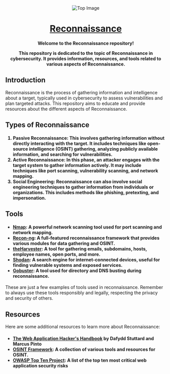 
<div align="center">
  <img src="https://botanicalpaperworks.com/wp-content/uploads/legacy/EarthBanner.jpg" alt="Top Image">
</div>

<h1 align="center"><u>Reconnaissance</u></h1>

<h4 align="center">
<p>Welcome to the Reconnaissance repository!</p>

<p>This repository is dedicated to the topic of Reconnaissance in cybersecurity. It provides information, resources, and tools related to various aspects of Reconnaissance.</p>
</h4>


## Introduction

<p>Reconnaissance is the process of gathering information and intelligence about a target, typically used in cybersecurity to assess vulnerabilities and plan targeted attacks. This repository aims to educate and provide resources about the different aspects of Reconnaissance.</p>

## Types of Reconnaissance

<h4>
<ol>
  <li>Passive Reconnaissance: This involves gathering information without directly interacting with the target. It includes techniques like open-source intelligence (OSINT) gathering, analyzing publicly available information, and searching for vulnerabilities.</li>
  <li>Active Reconnaissance: In this phase, an attacker engages with the target system to gather information actively. It may include techniques like port scanning, vulnerability scanning, and network mapping.</li>
  <li>Social Engineering: Reconnaissance can also involve social engineering techniques to gather information from individuals or organizations. This includes methods like phishing, pretexting, and impersonation.</li>
</ol>
</h4>

## Tools

<h4>
<ul>
  <li><a href="https://nmap.org/">Nmap</a>: A powerful network scanning tool used for port scanning and network mapping.</li>
  <li><a href="https://github.com/lanmaster53/recon-ng">Recon-ng</a>: A full-featured reconnaissance framework that provides various modules for data gathering and OSINT.</li>
  <li><a href="https://github.com/laramies/theHarvester">theHarvester</a>: A tool for gathering emails, subdomains, hosts, employee names, open ports, and more.</li>
  <li><a href="https://www.shodan.io/">Shodan</a>: A search engine for internet-connected devices, useful for finding vulnerable systems and exposed services.</li>
<li><a href="https://github.com/OJ/gobuster">Gobuster</a>: A tool used for directory and DNS busting during reconnaissance.</li>
</ul>
</h4>

<p>These are just a few examples of tools used in reconnaissance. Remember to always use these tools responsibly and legally, respecting the privacy and security of others.</p>

## Resources

<p>Here are some additional resources to learn more about Reconnaissance:</p>

<h4>
<ul>
  <li><a href="https://www.amazon.com/Web-Application-Hackers-Handbook-Exploiting/dp/1118026470">The Web Application Hacker's Handbook</a> by Dafydd Stuttard and Marcus Pinto</li>
  <li><a href="https://osintframework.com/">OSINT Framework</a>: A collection of various tools and resources for OSINT.</li>
  <li><a href="https://owasp.org/www-project-top-ten/">OWASP Top Ten Project</a>: A list of the top ten most critical web application security risks
